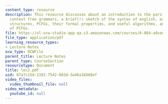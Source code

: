```yaml
---
content_type: resource
description: This resource discusses about an introduction to the parsing problem,
  context free grammars, a brief(!) sketch of the syntax of english, examples of ambiguous
  structures, PCFGs, their formal properties, and useful algorithms, and weaknesses
  of PCFGs.
file: https://ol-ocw-studio-app-qa.s3.amazonaws.com/courses/6-864-advanced-natural-language-processing-fall-2005/87a7c15d21927542083d3a46a16868ef_lec2.pdf
file_type: application/pdf
learning_resource_types:
- Lecture Notes
ocw_type: OCWFile
parent_title: Lecture Notes
parent_type: CourseSection
resourcetype: Document
title: lec2.pdf
uid: 87a7c15d-2192-7542-083d-3a46a16868ef
video_files:
  video_thumbnail_file: null
video_metadata:
  youtube_id: null
---
```

